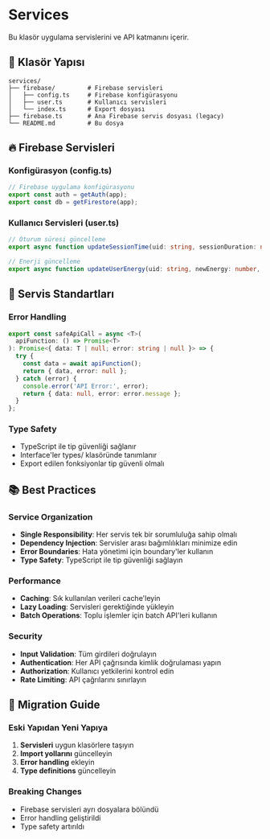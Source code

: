 # Services

Bu klasör uygulama servislerini ve API katmanını içerir.

## 📁 Klasör Yapısı

```
services/
├── firebase/         # Firebase servisleri
│   ├── config.ts     # Firebase konfigürasyonu
│   ├── user.ts       # Kullanıcı servisleri
│   └── index.ts      # Export dosyası
├── firebase.ts       # Ana Firebase servis dosyası (legacy)
└── README.md         # Bu dosya
```

## 🔥 Firebase Servisleri

### Konfigürasyon (config.ts)
```typescript
// Firebase uygulama konfigürasyonu
export const auth = getAuth(app);
export const db = getFirestore(app);
```

### Kullanıcı Servisleri (user.ts)
```typescript
// Oturum süresi güncelleme
export async function updateSessionTime(uid: string, sessionDuration: number)

// Enerji güncelleme
export async function updateUserEnergy(uid: string, newEnergy: number, lastUpdate: string)
```

## 🔧 Servis Standartları

### Error Handling
```typescript
export const safeApiCall = async <T>(
  apiFunction: () => Promise<T>
): Promise<{ data: T | null; error: string | null }> => {
  try {
    const data = await apiFunction();
    return { data, error: null };
  } catch (error) {
    console.error('API Error:', error);
    return { data: null, error: error.message };
  }
};
```

### Type Safety
- TypeScript ile tip güvenliği sağlanır
- Interface'ler types/ klasöründe tanımlanır
- Export edilen fonksiyonlar tip güvenli olmalı

## 📚 Best Practices

### Service Organization
- **Single Responsibility**: Her servis tek bir sorumluluğa sahip olmalı
- **Dependency Injection**: Servisler arası bağımlılıkları minimize edin
- **Error Boundaries**: Hata yönetimi için boundary'ler kullanın
- **Type Safety**: TypeScript ile tip güvenliği sağlayın

### Performance
- **Caching**: Sık kullanılan verileri cache'leyin
- **Lazy Loading**: Servisleri gerektiğinde yükleyin
- **Batch Operations**: Toplu işlemler için batch API'leri kullanın

### Security
- **Input Validation**: Tüm girdileri doğrulayın
- **Authentication**: Her API çağrısında kimlik doğrulaması yapın
- **Authorization**: Kullanıcı yetkilerini kontrol edin
- **Rate Limiting**: API çağrılarını sınırlayın

## 🔄 Migration Guide

### Eski Yapıdan Yeni Yapıya
1. **Servisleri** uygun klasörlere taşıyın
2. **Import yollarını** güncelleyin
3. **Error handling** ekleyin
4. **Type definitions** güncelleyin

### Breaking Changes
- Firebase servisleri ayrı dosyalara bölündü
- Error handling geliştirildi
- Type safety artırıldı 